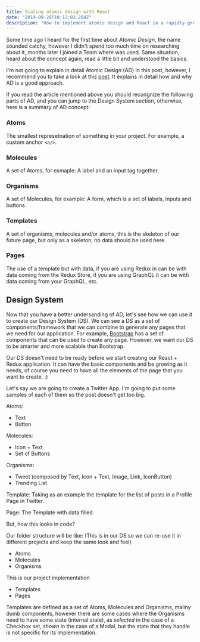 ```yaml
---
title: Scaling atomic design with React
date: "2019-09-28T10:12:03.284Z"
description: "How to implement atomic design and React in a rapidly growing application"
---
```


Some time ago I heard for the first time about _Atomic Design_, the name sounded catchy, however I didn't spend too much time on researching about it, months later I joined a Team where was used. Same situation, heard about the concept again, read a little bit and understood the basics.

I'm not going to explain in detail Atomic Design (AD) in this post, however, I recommend you to take a look at this [post](http://atomicdesign.bradfrost.com/chapter-2/). It explains in detail how and why AD is a good approach.

If you read the article mentioned above you should recongnize the following parts of AD, and you can jump to the Design System section, otherwise, here is a summary of AD concept:

### Atoms

The smallest represetnation of something in your project. For example, a custom anchor `<a/>`.

### Molecules

A set of Atoms, for exmaple: A label and an input tag together.

### Organisms

A set of Molecules, for example: A form, which is a set of labels, inputs and buttons

### Templates

A set of organisms, molecules and/or atoms, this is the skeleton of our future page, but only as a skeleton, no data should be used here.

### Pages

The use of a template but with data, if you are using Redux in can be with data coming from the Redux Store, if you are using GraphQL it can be with data coming from your GraphQL, etc.

## Design System

Now that you have a better undersanding of AD, let's see how we can use it to create our Design System (DS). We can see a DS as a set of components/framework that we can combine to generate any pages that we need for our application. For example, [Bootstrap](https://getbootstrap.com/) has a set of components that can be used to create any page. However, we want our DS to be smarter and more scalable than Bootstrap.

Our DS doesn't need to be ready before we start creating our React + Redux application. It can have the basic components and be growing as it needs, of course you need to have all the elements of the page that you want to create. :)

Let's say we are going to create a Twitter App. I'm going to put some samples of each of them so the post doesn't get too big.

Atoms:

- Text
- Button

Molecules:

- Icon + Text
- Set of Buttons

Organisms:

- Tweet (composed by Text, Icon + Text, Image, Link, IconButton)
- Trending List

Template:
Taking as an example the template for the list of posts in a Profile Page in Twitter.

Page:
The Template with data filled.

But, how this looks in code?

Our folder structure will be like:
(This is in our DS so we can re-use it in different projects and keep the same look and feel)

- Atoms
- Molecules
- Organisms

This is our project implementation

- Templates
- Pages

Templates are defined as a set of Atoms, Molecules and Organisms, mailny dumb components, however there are some cases where the Organisms need to have some state (internal state), as _selected_ in the case of a Checkbox set, _shown_ in the case of a Modal, but the state that they handle is not specific for its implementation.
